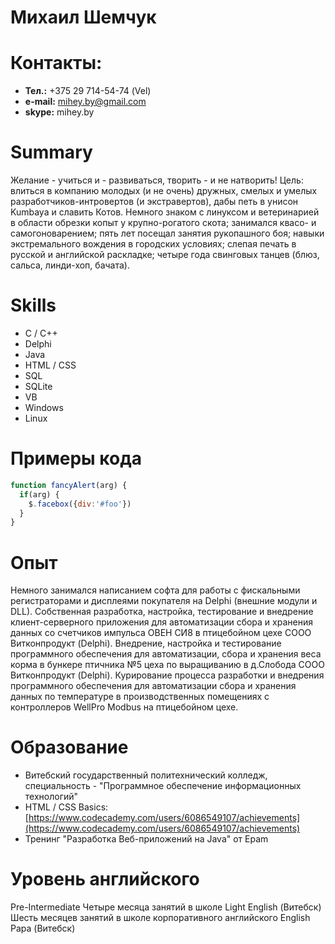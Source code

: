 # Михаил Шемчук
# Контакты:
   - **Тел.:** +375 29 714-54-74 (Vel)
   - **e-mail:** [mihey.by@gmail.com](mailto:mihey.by@gmail.com)
   - **skype:** mihey.by

# Summary
   Желание - учиться и - развиваться, творить - и не натворить! 
   Цель: влиться в компанию молодых (и не очень) дружных, смелых и умелых разработчиков-интровертов (и экстравертов), дабы петь в унисон Kumbaya и славить Котов. 
   Немного знаком с линуксом и ветеринарией в области обрезки копыт у крупно-рогатого скота; занимался квасо- и самогоноварением; пять лет посещал занятия рукопашного боя; навыки экстремального вождения в городских условиях; слепая печать в русской и английской раскладке; четыре года свинговых танцев (блюз, сальса, линди-хоп, бачата). 

# Skills 
   - С / C++
   - Delphi 
   - Java
   - HTML / CSS
   - SQL
   - SQLite
   - VB 
   - Windows
   - Linux

# Примеры кода 
   ```javascript
   function fancyAlert(arg) {
     if(arg) {
       $.facebox({div:'#foo'})
     }
   }
   ```

# Опыт
   Немного занимался написанием софта для работы с фискальными регистраторами и дисплеями покупателя на Delphi (внешние модули и DLL). 
   Собственная разработка, настройка, тестирование и внедрение клиент-серверного приложения для автоматизации сбора и хранения данных со счетчиков импульса ОВЕН СИ8 в птицебойном цехе СООО Витконпродукт (Delphi). 
   Внедрение, настройка и тестирование программного обеспечения для автоматизации, сбора и хранения веса корма в бункере птичника №5 цеха по выращиванию в д.Слобода СООО Витконпродукт (Delphi). 
   Курирование процесса разработки и внедрения программного обеспечения для автоматизации сбора и хранения данных по температуре в производственных помещениях с контроллеров WellPro Modbus на птицебойном цехе.

# Образование 
   - Витебский государственный политехнический колледж, специальность - "Программное обеспечение информационных технологий"
   - HTML / CSS Basics: [https://www.codecademy.com/users/6086549107/achievements](https://www.codecademy.com/users/6086549107/achievements)
   - Тренинг "Разработка Веб-приложений на Java" от Epam
   
# Уровень английского
   Pre-Intermediate
   Четыре месяца занятий в школе Light English (Витебск)
   Шесть месяцев занятий в школе корпоративного английского English Papa (Витебск)

